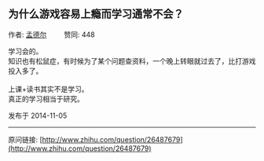 ## 为什么游戏容易上瘾而学习通常不会？

作者: [孟德尔](http://www.zhihu.com/people/meng-de-er)&nbsp;&nbsp;&nbsp;&nbsp;&nbsp;&nbsp;&nbsp;&nbsp; 赞同: 448


学习会的。<br>知识也有松鼠症，有时候为了某个问题查资料，一个晚上转眼就过去了，比打游戏投入多了。<br><br>上课+读书其实不是学习。<br>真正的学习相当于研究。



发布于 2014-11-05



---
原问链接: [http://www.zhihu.com/question/26487679](http://www.zhihu.com/question/26487679)